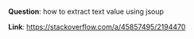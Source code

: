**Question**: how to extract text value using jsoup

**Link**: https://stackoverflow.com/a/45857495/2194470
